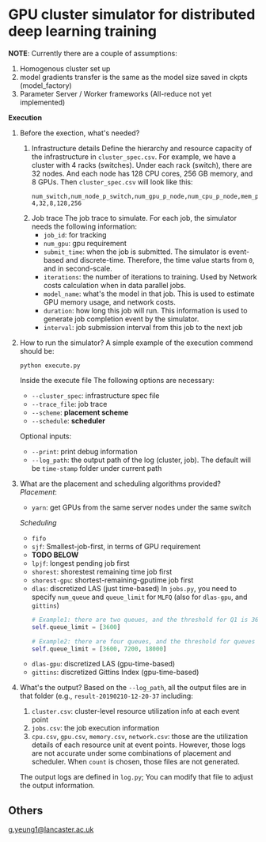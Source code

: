 GPU cluster simulator for distributed deep learning training
===
**NOTE**: Currently there are a couple of assumptions:
1. Homogenous cluster set up
2. model gradients transfer is the same as the model size saved in ckpts (model_factory)
3. Parameter Server / Worker frameworks (All-reduce not yet implemented)

**Execution**
1. Before the exection, what's needed?
    1. Infrastructure details
    Define the hierarchy and resource capacity of the infrastructure in ``cluster_spec.csv``. For example, we have a cluster with 4 racks (switches). Under each rack (switch), there are 32 nodes. And each node has 128 CPU cores, 256 GB memory, and 8 GPUs. Then ``cluster_spec.csv`` will look like this:
        ```csv
        num_switch,num_node_p_switch,num_gpu_p_node,num_cpu_p_node,mem_p_node
        4,32,8,128,256
        ```
    2. Job trace
    The job trace to simulate. For each job, the simulator needs the following information:
       * ``job_id``: for tracking
       * ``num_gpu``: gpu requirement
       * ``submit_time``: when the job is submitted. The simulator is event-based and discrete-time. Therefore, the time value starts from ``0``, and in second-scale.
       * ``iterations``: the number of iterations to training. Used by Network costs calculation when in data parallel jobs.
       * ``model_name``: what's the model in that job. This is used to estimate GPU memory usage, and network costs.
       * ``duration``: how long this job will run. This information is used to generate job completion event by the simulator.
       * ``interval``: job submission interval from this job to the next job
    

3. How to run the simulator?
    A simple example of the execution commend should be:
    ```
    python execute.py
    ```
    Inside the execute file The following options are necessary:
    * ``--cluster_spec``: infrastructure spec file
    * ``--trace_file``: job trace
    * ``--scheme``: **placement scheme**
    * ``--schedule``: **scheduler**

    Optional inputs:
    * ``--print``: print debug information
    * ``--log_path``: the output path of the log (cluster, job). The default will be ``time-stamp`` folder under current path

4. What are the placement and scheduling algorithms provided?
    *Placement*: 
    * ``yarn``: get GPUs from the same server nodes under the same switch

    *Scheduling*
    * ``fifo``
    * ``sjf``: Smallest-job-first, in terms of GPU requirement
    * **TODO BELOW**
    * ``lpjf``: longest pending job first
    * ``shorest``: shorestest remaining time job first
    * ``shorest-gpu``: shortest-remaining-gputime job first
    * ``dlas``: discretized LAS (just time-based)
        In ``jobs.py``,  you need to specify ``num_queue`` and ``queue_limit`` for ``MLFQ`` (also for ``dlas-gpu``, and ``gittins``)
        ```python
        # Example1: there are two queues, and the threshold for Q1 is 3600 seconds
        self.queue_limit = [3600]

        # Example2: there are four queues, and the threshold for queues is 3600, 7200, 18000 seconds
        self.queue_limit = [3600, 7200, 18000]
        ```
    * ``dlas-gpu``: discretized LAS (gpu-time-based)
    * ``gittins``: discretized Gittins Index (gpu-time-based)


5. What's the output?
    Based on the ``--log_path``, all the output files are in that folder (e.g., ``result-20190210-12-20-37`` including:
    1. ``cluster.csv``: cluster-level resource utilization info at each event point
    2. ``jobs.csv``: the job execution information
    3. ``cpu.csv``, ``gpu.csv``, ``memory.csv``, ``network.csv``: those are the utilization details of each resource unit at event points. However, those logs are not accurate under some combinations of placement and scheduler. When ``count`` is chosen, those files are not generated.

    The output logs are defined in ``log.py``; You can modify that file to adjust the output information.


Others
--------------
g.yeung1@lancaster.ac.uk